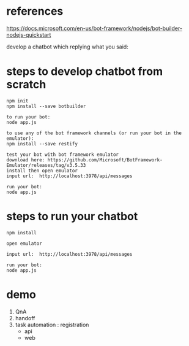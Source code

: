 # references
https://docs.microsoft.com/en-us/bot-framework/nodejs/bot-builder-nodejs-quickstart

develop a chatbot which replying what you said:


# steps to develop chatbot from scratch

```
npm init
npm install --save botbuilder

to run your bot:
node app.js

to use any of the bot framework channels (or run your bot in the emulator):
npm install --save restify

test your bot with bot framework emulator
download here: https://github.com/Microsoft/BotFramework-Emulator/releases/tag/v3.5.33
install then open emulator
input url:  http://localhost:3978/api/messages

run your bot:
node app.js

```

# steps to run your chatbot

```
npm install

open emulator

input url:  http://localhost:3978/api/messages

run your bot:
node app.js

```

# demo

1. QnA
2. handoff
3. task automation : registration 
    * api
    * web
